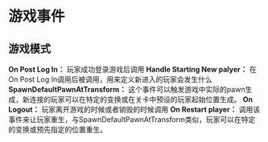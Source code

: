 # 游戏事件
## 游戏模式
**On Post Log In：**
玩家成功登录游戏后调用
**Handle Starting New palyer：**
在On Post Log In调用后被调用，用来定义新进入的玩家会发生什么
**SpawnDefaultPawnAtTransform：**
这个事件可以触发游戏中实际的pawn生成，新连接的玩家可以在特定的变换或在关卡中预设的玩家起始位置生成。
**On Logout：**
玩家离开游戏的时候或者销毁的时候调用
**On Restart player：**
调用该事件来让玩家重生，与SpawnDefaultPawnAtTransform类似，玩家可以在特定的变换或预先指定的位置重生。